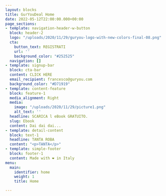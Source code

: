 ```yaml
---
layout: blocks
title: GurYouDeal Home
date: 2022-05-12T22:00:00.000+00:00
page_sections:
- template: navigation-header-w-button
  block: header-2
  logo: "/uploads/2020/11/29/guryou-logo-with-new-colors-final-08.png"
  cta:
    button_text: REGISTRATI
    url: ''
    background_color: "#252525"
  navigation: []
- template: signup-bar
  block: cta-bar
  content: CLICK HERE
  email_recipient: francesco@guryou.com
  background_color: "#D71919"
- template: content-feature
  block: feature-1
  media_alignment: Right
  media:
    image: "/uploads/2020/11/29/picture1.png"
    alt_text: ''
  headline: SCARICA l eBook GRATUITO.
  slug: Ebook
  content: Dai dai dai...
- template: detail-content
  block: text-1
  headline: TANTA ROBA
  content: "<p>TANTA</p>"
- template: simple-footer
  block: footer-1
  content: Made with ❤︎ in Italy
menu:
  main:
    identifier: home
    weight: 1
    title: Home

---
```


